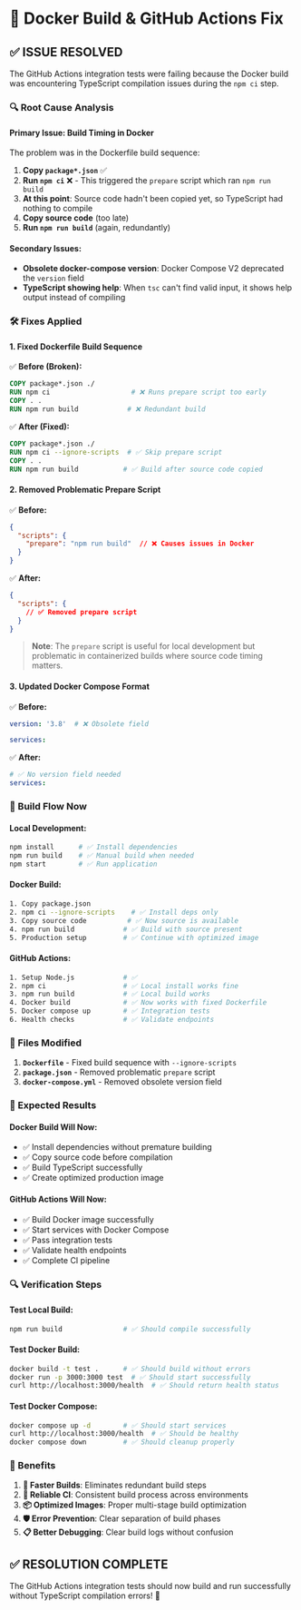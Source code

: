 # 🔧 Docker Build & GitHub Actions Fix

## ✅ **ISSUE RESOLVED**

The GitHub Actions integration tests were failing because the Docker build was encountering TypeScript compilation issues during the `npm ci` step.

### **🔍 Root Cause Analysis**

#### **Primary Issue: Build Timing in Docker**
The problem was in the Dockerfile build sequence:

1. **Copy `package*.json`** ✅
2. **Run `npm ci`** ❌ - This triggered the `prepare` script which ran `npm run build`
3. **At this point**: Source code hadn't been copied yet, so TypeScript had nothing to compile
4. **Copy source code** (too late)
5. **Run `npm run build`** (again, redundantly)

#### **Secondary Issues:**
- **Obsolete docker-compose version**: Docker Compose V2 deprecated the `version` field
- **TypeScript showing help**: When `tsc` can't find valid input, it shows help output instead of compiling

### **🛠️ Fixes Applied**

#### **1. Fixed Dockerfile Build Sequence**

✅ **Before (Broken):**
```dockerfile
COPY package*.json ./
RUN npm ci                    # ❌ Runs prepare script too early
COPY . .
RUN npm run build            # ❌ Redundant build
```

✅ **After (Fixed):**
```dockerfile
COPY package*.json ./
RUN npm ci --ignore-scripts  # ✅ Skip prepare script
COPY . .
RUN npm run build           # ✅ Build after source code copied
```

#### **2. Removed Problematic Prepare Script**

✅ **Before:**
```json
{
  "scripts": {
    "prepare": "npm run build"  // ❌ Causes issues in Docker
  }
}
```

✅ **After:**
```json
{
  "scripts": {
    // ✅ Removed prepare script
  }
}
```

> **Note**: The `prepare` script is useful for local development but problematic in containerized builds where source code timing matters.

#### **3. Updated Docker Compose Format**

✅ **Before:**
```yaml
version: '3.8'  # ❌ Obsolete field

services:
```

✅ **After:**
```yaml
# ✅ No version field needed
services:
```

### **🎯 Build Flow Now**

#### **Local Development:**
```bash
npm install      # ✅ Install dependencies
npm run build    # ✅ Manual build when needed
npm start        # ✅ Run application
```

#### **Docker Build:**
```bash
1. Copy package.json
2. npm ci --ignore-scripts    # ✅ Install deps only
3. Copy source code          # ✅ Now source is available
4. npm run build            # ✅ Build with source present
5. Production setup         # ✅ Continue with optimized image
```

#### **GitHub Actions:**
```bash
1. Setup Node.js            # ✅
2. npm ci                   # ✅ Local install works fine
3. npm run build            # ✅ Local build works
4. Docker build             # ✅ Now works with fixed Dockerfile
5. Docker compose up        # ✅ Integration tests
6. Health checks            # ✅ Validate endpoints
```

### **📁 Files Modified**

1. **`Dockerfile`** - Fixed build sequence with `--ignore-scripts`
2. **`package.json`** - Removed problematic `prepare` script
3. **`docker-compose.yml`** - Removed obsolete version field

### **🧪 Expected Results**

#### **Docker Build Will Now:**
- ✅ Install dependencies without premature building
- ✅ Copy source code before compilation
- ✅ Build TypeScript successfully
- ✅ Create optimized production image

#### **GitHub Actions Will Now:**
- ✅ Build Docker image successfully
- ✅ Start services with Docker Compose
- ✅ Pass integration tests
- ✅ Validate health endpoints
- ✅ Complete CI pipeline

### **🔍 Verification Steps**

#### **Test Local Build:**
```bash
npm run build               # ✅ Should compile successfully
```

#### **Test Docker Build:**
```bash
docker build -t test .      # ✅ Should build without errors
docker run -p 3000:3000 test  # ✅ Should start successfully
curl http://localhost:3000/health  # ✅ Should return health status
```

#### **Test Docker Compose:**
```bash
docker compose up -d        # ✅ Should start services
curl http://localhost:3000/health  # ✅ Should be healthy
docker compose down         # ✅ Should cleanup properly
```

### **🎯 Benefits**

1. **🚀 Faster Builds**: Eliminates redundant build steps
2. **🔧 Reliable CI**: Consistent build process across environments
3. **📦 Optimized Images**: Proper multi-stage build optimization
4. **🛡️ Error Prevention**: Clear separation of build phases
5. **📋 Better Debugging**: Clear build logs without confusion

## ✅ **RESOLUTION COMPLETE**

The GitHub Actions integration tests should now build and run successfully without TypeScript compilation errors! 🎉
